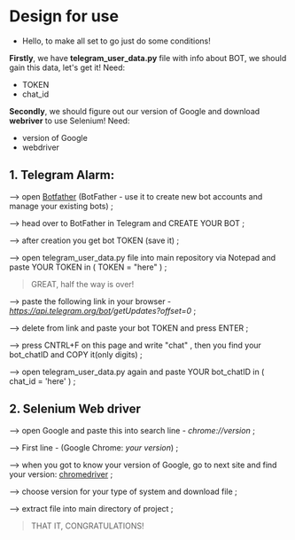 # Design for use 
- Hello, to make all set to go just do some conditions!


__Firstly__, we have **telegram_user_data.py** file with info about BOT, we should gain this data, let's get it! Need:
  - TOKEN
  - chat_id 

__Secondly__, we should figure out our version of Google and download **webriver** to use Selenium! Need:
  - version of Google
  - webdriver


## 1. Telegram Alarm:

--> open [Botfather](https://t.me/botfather) (BotFather - use it to create new bot accounts and manage your existing bots) ;

--> head over to BotFather in Telegram and CREATE YOUR BOT ;

--> after creation you get bot TOKEN (save it) ;

--> open telegram_user_data.py file into main repository via Notepad and paste YOUR TOKEN in ( TOKEN = "here" ) ;


> GREAT, half the way is over!


--> paste the following link in your browser - _https://api.telegram.org/bot<API-access-token>/getUpdates?offset=0_ ;

--> delete <API-access-token> from link and paste your bot TOKEN and press ENTER ;

--> press CNTRL+F on this page and write "chat" , then you find your bot_chatID and COPY it(only digits) ;

--> open telegram_user_data.py again and paste YOUR bot_chatID in ( chat_id = 'here' ) ;


## 2. Selenium Web driver 

--> open Google and paste this into search line - _chrome://version_ ;

--> First line - (Google Chrome:	_your version_) ;

--> when you got to know your version of Google, go to next site and find your version: [chromedriver](https://chromedriver.storage.googleapis.com/index.html) ; 

--> choose version for your type of system and download file ; 

--> extract file into main directory of project ;

> THAT IT, CONGRATULATIONS!
